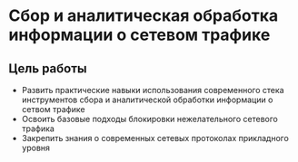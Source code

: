 # Сбор и аналитическая обработка информации о сетевом трафике
## Цель работы
+ Развить практические навыки использования современного стека инструментов сбора и аналитической обработки информации о сетвом трафике
+ Освоить базовые подходы блокировки нежелательного сетевого трафика
+ Закрепить знания о современных сетевых протоколах прикладного уровня
